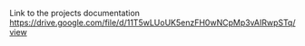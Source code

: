Link to the projects documentation https://drive.google.com/file/d/11T5wLUoUK5enzFH0wNCpMp3vAIRwpSTq/view
